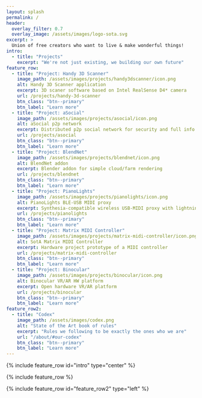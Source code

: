 ```yaml
---
layout: splash
permalink: /
header:
  overlay_filter: 0.7
  overlay_image: /assets/images/logo-sota.svg
excerpt: >
  Union of free creators who want to live & make wonderful things!
intro:
  - title: "Projects"
    excerpt: "We're not just existing, we building our own future"
feature_row:
  - title: "Project: Handy 3D Scanner"
    image_path: /assets/images/projects/handy3dscanner/icon.png
    alt: Handy 3D Scanner application
    excerpt: 3D scaner software based on Intel RealSense D4* camera
    url: /projects/handy-3d-scanner
    btn_class: "btn--primary"
    btn_label: "Learn more"
  - title: "Project: aSocial"
    image_path: /assets/images/projects/asocial/icon.png
    alt: aSocial p2p network
    excerpt: Distributed p2p social network for security and full info control
    url: /projects/asocial
    btn_class: "btn--primary"
    btn_label: "Learn more"
  - title: "Project: BlendNet"
    image_path: /assets/images/projects/blendnet/icon.png
    alt: BlendNet addon
    excerpt: Blender addon for simple cloud/farm rendering
    url: /projects/blendnet
    btn_class: "btn--primary"
    btn_label: "Learn more"
  - title: "Project: PianoLights"
    image_path: /assets/images/projects/pianolights/icon.png
    alt: PianoLights BLE-USB MIDI proxy
    excerpt: Synthesia-compatible wireless USB-MIDI proxy with lightning features
    url: /projects/pianolights
    btn_class: "btn--primary"
    btn_label: "Learn more"
  - title: "Project: Matrix MIDI Controller"
    image_path: /assets/images/projects/matrix-midi-controller/icon.png
    alt: SotA Matrix MIDI Controller
    excerpt: Hardware project prototype of a MIDI controller
    url: /projects/matrix-midi-controller
    btn_class: "btn--primary"
    btn_label: "Learn more"
  - title: "Project: Binocular"
    image_path: /assets/images/projects/binocular/icon.png
    alt: Binocular VR/AR HW platform
    excerpt: Open hardware VR/AR platform
    url: /projects/binocular
    btn_class: "btn--primary"
    btn_label: "Learn more"
feature_row2:
  - title: "Codex"
    image_path: /assets/images/codex.png
    alt: "State of the Art book of rules"
    excerpt: "Rules we following to be exactly the ones who we are"
    url: "/about/#our-codex"
    btn_class: "btn--primary"
    btn_label: "Learn more"
---
```


{% include feature_row id="intro" type="center" %}

{% include feature_row %}

{% include feature_row id="feature_row2" type="left" %}
